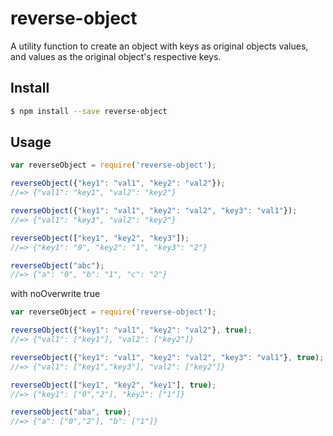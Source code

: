 # reverse-object

A utility function to create an object with keys as original objects values, and values as the original object's respective keys.

## Install

```sh
$ npm install --save reverse-object
```

## Usage

```javascript
var reverseObject = require('reverse-object');

reverseObject({"key1": "val1", "key2": "val2"});
//=> {"val1": "key1", "val2": "key2"}

reverseObject({"key1": "val1", "key2": "val2", "key3": "val1"});
//=> {"val1": "key3", "val2": "key2"}

reverseObject(["key1", "key2", "key3"]);
//=> {"key1": "0", "key2": "1", "key3": "2"}

reverseObject("abc");
//=> {"a": "0", "b": "1", "c": "2"}
```

with noOverwrite true

```javascript
var reverseObject = require('reverse-object');

reverseObject({"key1": "val1", "key2": "val2"}, true);
//=> {"val1": ["key1"], "val2": ["key2"]}

reverseObject({"key1": "val1", "key2": "val2", "key3": "val1"}, true);
//=> {"val1": ["key1","key3"], "val2": ["key2"]}

reverseObject(["key1", "key2", "key1"], true);
//=> {"key1": ["0","2"], "key2": ["1"]}

reverseObject("aba", true);
//=> {"a": ["0","2"], "b": ["1"]}
```